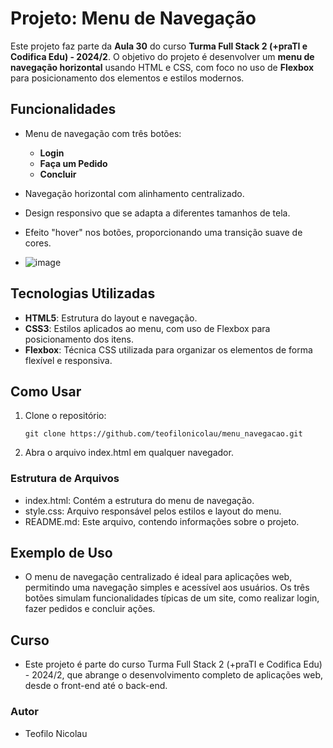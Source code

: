 # Projeto: Menu de Navegação

Este projeto faz parte da **Aula 30** do curso **Turma Full Stack 2 (+praTI e Codifica Edu) - 2024/2**. O objetivo do projeto é desenvolver um **menu de navegação horizontal** usando HTML e CSS, com foco no uso de **Flexbox** para posicionamento dos elementos e estilos modernos.

## Funcionalidades

- Menu de navegação com três botões:
  - **Login**
  - **Faça um Pedido**
  - **Concluir**
- Navegação horizontal com alinhamento centralizado.
- Design responsivo que se adapta a diferentes tamanhos de tela.
- Efeito "hover" nos botões, proporcionando uma transição suave de cores.

- ![image](https://github.com/user-attachments/assets/55b38546-87d2-4d40-892b-4350394d3a27)


## Tecnologias Utilizadas

- **HTML5**: Estrutura do layout e navegação.
- **CSS3**: Estilos aplicados ao menu, com uso de Flexbox para posicionamento dos itens.
- **Flexbox**: Técnica CSS utilizada para organizar os elementos de forma flexível e responsiva.

## Como Usar

1. Clone o repositório:
 
   ```
   git clone https://github.com/teofilonicolau/menu_navegacao.git

2. Abra o arquivo index.html em qualquer navegador.

### Estrutura de Arquivos
  * index.html: Contém a estrutura do menu de navegação.
  * style.css: Arquivo responsável pelos estilos e layout do menu.
  * README.md: Este arquivo, contendo informações sobre o projeto.

## Exemplo de Uso
 * O menu de navegação centralizado é ideal para aplicações web, permitindo uma navegação simples e acessível aos usuários. Os três botões simulam funcionalidades típicas de um site, como realizar login, fazer pedidos e concluir ações.

## Curso
 * Este projeto é parte do curso Turma Full Stack 2 (+praTI e Codifica Edu) - 2024/2, que abrange o desenvolvimento completo de aplicações web, desde o front-end até o back-end.

### Autor
* Teofilo Nicolau
